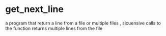 # get_next_line
a program that return a line from a file or multiple files , sicuensive calls to the function returns multiple lines from the file
